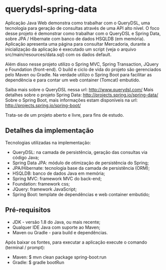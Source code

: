 querydsl-spring-data
===============
Aplicação Java Web demonstra como trabalhar com o QueryDSL, uma tecnologia para geração de consultas através de uma API alto nível. O foco desse projeto é demonstrar como trabalhar com o QueryDSL e Spring Data, sobre JPA / Hibernate com banco de dados HSQLDB (em memória). Aplicação apresenta uma página para consultar Mercadoria, durante a inicialização da aplicação é executado um script (veja o arquivo src/main/resources/data.sql) com os dados default.

Além disso nesse projeto utilizo o Spring MVC, Spring Transaction, JQuery e Foundation (front-end). O build e ciclo de vida do projeto são gerenciados pelo Maven ou Gradle. Na verdade utilizo o Spring Boot para facilitar as dependência e para contar um web container (Tomcat) embutido.

Saiba mais sobre o QueryDSL nessa url: http://www.querydsl.com/
Mais detalhes sobre o projeto Spring Data: http://projects.spring.io/spring-data/
Sobre o Spring Boot, mais informações estam disponíveis na url: http://projects.spring.io/spring-boot/

Trata-se de um projeto aberto e livre, para fins de estudo.

Detalhes da implementação
-------
Tecnologias utilizadas na implementação:

* QueryDSL: na camada de persistência, geração das consultas via código Java;
* Spring Data JPA: módulo de otimização de persistência do Spring;
* JPA/Hibernate: tecnologia base da camada de persistência (ORM);
* HSQLDB: banco de dados Java em memória;
* Spring MVC: framework MVC do back-end;
* Foundation: framework css;
* JQuery: framework JavaScript;
* Spring Boot: template de dependências e web container embutido;

Pré-requisitos
-------
* JDK - versão 1.8 do Java, ou mais recente;
* Qualquer IDE Java com suporte ao Maven;
* Maven ou Gradle - para build e dependências.

Após baixar os fontes, para executar a aplicação execute o comando (terminal / prompt):
* Maven: $ mvn clean package spring-boot:run
* Gradle: $ gradle bootRun

